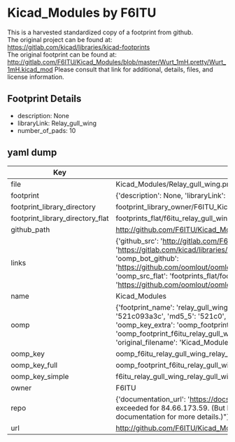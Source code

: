 # Kicad_Modules by F6ITU  
This is a harvested standardized copy of a footprint from github.  
The original project can be found at:  
https://gitlab.com/kicad/libraries/kicad-footprints  
The original footprint can be found at:
http://gitlab.com/F6ITU/Kicad_Modules/blob/master/Wurt_1mH.pretty/Wurt_1mH.kicad_mod
Please consult that link for additional, details, files, and license information.  
## Footprint Details
* description: None  
* libraryLink: Relay_gull_wing  
* number_of_pads: 10  
## yaml dump  
| Key | Value |  
| --- | --- |  
| file | Kicad_Modules/Relay_gull_wing.pretty/Relay_gull_wing.kicad_mod |  
| footprint | {'description': None, 'libraryLink': 'Relay_gull_wing', 'number_of_pads': 10} |  
| footprint_library_directory | footprint_library_owner/F6ITU_Kicad_Modules |  
| footprint_library_directory_flat | footprints_flat/f6itu_relay_gull_wing_relay_gull_wing/working |  
| github_path | http://github.com/F6ITU/Kicad_Modules/blob/master/Relay_gull_wing.pretty/Relay_gull_wing.kicad_mod |  
| links | {'github_src': 'http://gitlab.com/F6ITU/Kicad_Modules/blob/master/Wurt_1mH.pretty/Wurt_1mH.kicad_mod', 'github_src_repo': 'https://gitlab.com/kicad/libraries/kicad-footprints', 'oomp_bot': 'footprints/f6itu_relay_gull_wing_relay_gull_wing/working', 'oomp_bot_github': 'https://github.com/oomlout/oomlout_oomp_footprint_bot/tree/main/footprints/f6itu_relay_gull_wing_relay_gull_wing/working', 'oomp_src_flat': 'footprints_flat/footprints_flat/f6itu_relay_gull_wing_relay_gull_wing/working', 'oomp_src_flat_github': 'https://github.com/oomlout/oomlout_oomp_footprint_src/tree/main/footprints_flat/f6itu_relay_gull_wing_relay_gull_wing/working'} |  
| name | Kicad_Modules |  
| oomp | {'footprint_name': 'relay_gull_wing', 'library_name': 'relay_gull_wing', 'md5': '521c093a3cb830bb87294ff27ee859d4', 'md5_10': '521c093a3c', 'md5_5': '521c0', 'md5_6': '521c09', 'oomp_key': 'oomp_f6itu_relay_gull_wing_relay_gull_wing', 'oomp_key_extra': 'oomp_footprint_f6itu_relay_gull_wing_relay_gull_wing', 'oomp_key_full': 'oomp_footprint_f6itu_relay_gull_wing_relay_gull_wing_521c09', 'oomp_key_simple': 'f6itu_relay_gull_wing_relay_gull_wing', 'original_filename': 'Kicad_Modules/Relay_gull_wing.pretty/Relay_gull_wing.kicad_mod', 'owner_name': 'f6itu'} |  
| oomp_key | oomp_f6itu_relay_gull_wing_relay_gull_wing |  
| oomp_key_full | oomp_footprint_f6itu_relay_gull_wing_relay_gull_wing |  
| oomp_key_simple | f6itu_relay_gull_wing_relay_gull_wing |  
| owner | F6ITU |  
| repo | {'documentation_url': 'https://docs.github.com/rest/overview/resources-in-the-rest-api#rate-limiting', 'message': "API rate limit exceeded for 84.66.173.59. (But here's the good news: Authenticated requests get a higher rate limit. Check out the documentation for more details.)"} |  
| url | http://github.com/F6ITU/Kicad_Modules |  

